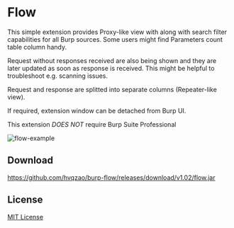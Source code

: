 # Flow

This simple extension provides Proxy-like view with along with search filter capabilities for all Burp sources. Some users might find Parameters count table column handy.

Request without responses received are also being shown and they are later updated as soon as response is received. This might be helpful to troubleshoot e.g. scanning issues.

Request and response are splitted into separate columns (Repeater-like view).

If required, extension window can be detached from Burp UI.

This extension _DOES NOT_ require Burp Suite Professional

![flow-example](https://cloud.githubusercontent.com/assets/4956006/9799914/4f812d0e-580a-11e5-9309-658996517a07.png)

## Download

https://github.com/hvqzao/burp-flow/releases/download/v1.02/flow.jar

## License

[MIT License](https://github.com/twbs/bootstrap/blob/master/LICENSE)
